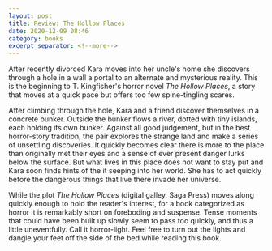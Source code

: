 ```yaml
---
layout: post
title: Review: The Hollow Places
date: 2020-12-09 08:46
category: books
excerpt_separator: <!--more-->
---
```

After recently divorced Kara moves into her uncle's home she discovers through a hole in a wall a portal to an alternate and mysterious reality. This is the beginning to T. Kingfisher's horror novel *The Hollow Places*, a story that moves at a quick pace but offers too few spine-tingling scares.<!--more-->

After climbing through the hole, Kara and a friend discover themselves in a concrete bunker. Outside the bunker flows a river, dotted with tiny islands, each holding its own bunker. Against all good judgement, but in the best horror-story tradition, the pair explores the strange land and make a series of unsettling discoveries. It quickly becomes clear there is more to the place than originally met their eyes and a sense of ever present danger lurks below the surface. But what lives in this place does not want to stay put and Kara soon finds hints of the it seeping into her world. She has to act quickly before the dangerous things that live there invade her universe.

While the plot *The Hollow Places* (digital galley, Saga Press) moves along quickly enough to hold the reader's interest, for a book categorized as horror it is remarkably short on foreboding and suspense. Tense moments that could have been built up slowly seem to pass too quickly, and thus a little uneventfully. Call it horror-light. Feel free to turn out the lights and dangle your feet off the side of the bed while reading this book.
